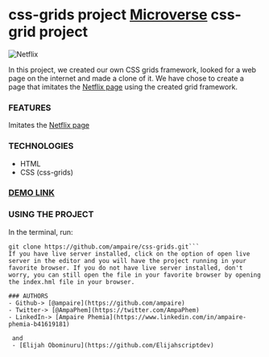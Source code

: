 # css-grids project [Microverse](microverse.org) css-grid project
![Netflix](captured.gif)

In this project, we created our own CSS grids framework, looked for a web page on the internet and made a clone of it. 
We have chose to create a page that imitates the [Netflix page](https://www.netflix.com/ng/) using the created grid framework. 

### FEATURES
Imitates the [Netflix page](https://www.netflix.com/ng/) 


### TECHNOLOGIES
- HTML
- CSS (css-grids)


### [DEMO LINK](https://raw.githack.com/ampaire/css-grids/ft-css-grids/index.html)


### USING THE PROJECT
In the terminal, run:
```
git clone https://github.com/ampaire/css-grids.git```
If you have live server installed, click on the option of open live server in the editor and you will have the project running in your favorite browser. If you do not have live server installed, don't worry, you can still open the file in your favorite browser by opening the index.hml file in your browser.

### AUTHORS
- Github-> [@ampaire](https://github.com/ampaire)
- Twitter-> [@AmpaPhem](https://twitter.com/AmpaPhem)
- LinkedIn-> [Ampaire Phemia](https://www.linkedin.com/in/ampaire-phemia-b41619181)

 and 
 - [Elijah Obominuru](https://github.com/Elijahscriptdev)
